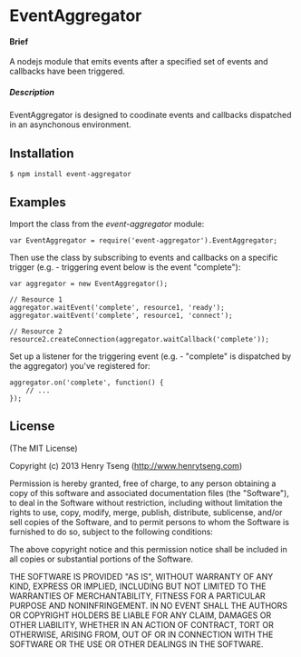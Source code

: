EventAggregator
================

#### Brief

A nodejs module that emits events after a specified set of events and callbacks have been triggered.  

##### Description

EventAggregator is designed to coodinate events and callbacks dispatched in an asynchonous environment.  

## Installation

	$ npm install event-aggregator
    
## Examples

Import the class from the *event-aggregator* module:

	var EventAggregator = require('event-aggregator').EventAggregator;

Then use the class by subscribing to events and callbacks on a specific trigger (e.g. - triggering event below is the event "complete"):

	var aggregator = new EventAggregator();
	
	// Resource 1
	aggregator.waitEvent('complete', resource1, 'ready');
	aggregator.waitEvent('complete', resource1, 'connect');
	
	// Resource 2
	resource2.createConnection(aggregator.waitCallback('complete'));
	
Set up a listener for the triggering event (e.g. - "complete" is dispatched by the aggregator) you've registered for:
	
	aggregator.on('complete', function() {
		// ...
	});

## License

(The MIT License)

Copyright (c) 2013 Henry Tseng (http://www.henrytseng.com)

Permission is hereby granted, free of charge, to any person obtaining a copy of this software and associated documentation files (the "Software"), to deal in the Software without restriction, including without limitation the rights to use, copy, modify, merge, publish, distribute, sublicense, and/or sell copies of the Software, and to permit persons to whom the Software is furnished to do so, subject to the following conditions:

The above copyright notice and this permission notice shall be included in all copies or substantial portions of the Software.

THE SOFTWARE IS PROVIDED "AS IS", WITHOUT WARRANTY OF ANY KIND, EXPRESS OR IMPLIED, INCLUDING BUT NOT LIMITED TO THE WARRANTIES OF MERCHANTABILITY, FITNESS FOR A PARTICULAR PURPOSE AND NONINFRINGEMENT. IN NO EVENT SHALL THE AUTHORS OR COPYRIGHT HOLDERS BE LIABLE FOR ANY CLAIM, DAMAGES OR OTHER LIABILITY, WHETHER IN AN ACTION OF CONTRACT, TORT OR OTHERWISE, ARISING FROM, OUT OF OR IN CONNECTION WITH THE SOFTWARE OR THE USE OR OTHER DEALINGS IN THE SOFTWARE.